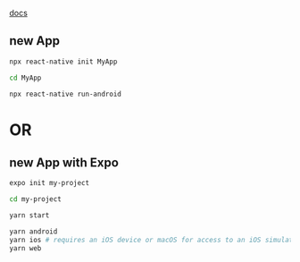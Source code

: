 [docs](https://reactnative.dev/docs/intro-react)


## new App
```bash
npx react-native init MyApp

cd MyApp

npx react-native run-android
```


# OR


## new App with Expo
```bash
expo init my-project

cd my-project

yarn start

yarn android
yarn ios # requires an iOS device or macOS for access to an iOS simulator
yarn web
```
